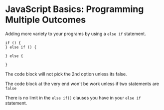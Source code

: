 # JavaScript Basics: Programming Multiple Outcomes
Adding more variety to your programs by using a `else if` statement. 

```
if () {
} else if () {

} else {

}
```

The code block will not pick the 2nd option unless its false. 

The code block at the very end won't be work unless if two statements are `false`

There is no limit in the `else if()` clauses you have in your `else if` statement.


